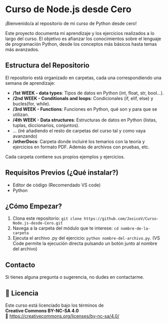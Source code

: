 # Curso de Node.js desde Cero

¡Bienvenido/a al repositorio de mi curso de Python desde cero!

Este proyecto documenta mi aprendizaje y los ejercicios realizados a lo largo del curso. El objetivo es afianzar los conocimientos sobre el lenguaje de programación Python, desde los conceptos más básicos hasta temas más avanzados.

## Estructura del Repositorio

El repositorio está organizado en carpetas, cada una correspondiendo una semana de aprendizaje:

*   **/1st WEEK - data types**: Tipos de datos en Python (int, float, str, bool...).
*   **/2nd WEEK - Conditionals and loops**: Condicionales (if, elif, else) y bucles(for, while).
*   **/3rd WEEK - Functions**: Funciones en Python, qué son y para que se utilizan.
*   **/4th WEEK - Data structures**: Estructuras de datos en Python (listas, tuplas, diccionarios, conjuntos).
*   ... (iré añadiendo el resto de carpetas del curso tal y como vaya avanzando)
*   **/otherDocs**: Carpeta donde incluiré los temarios con la teoría y ejercicios en formato PDF. Además de archivos con pruebas, etc.

Cada carpeta contiene sus propios ejemplos y ejercicios.

## Requisitos Previos (¿Qué instalar?)

*   Editor de código (Recomendado VS code)
*   Python


## ¿Cómo Empezar?

1.  Clona este repositorio: `git clone https://github.com/JosicoV/Curso-Node.js-desde-Cero.git`
2.  Navega a la carpeta del módulo que te interese: `cd nombre-de-la-carpeta`
3.  Ejecuta el archivo .py del ejercicio: `python nombre-del-archivo.py`. (VS Code permite la ejecución directa pulsando un botón junto al nombre del archivo)

## Contacto

Si tienes alguna pregunta o sugerencia, no dudes en contactarme.

## 📄 Licencia

Este curso está licenciado bajo los términos de  
**Creative Commons BY-NC-SA 4.0**  
🔗 https://creativecommons.org/licenses/by-nc-sa/4.0/
